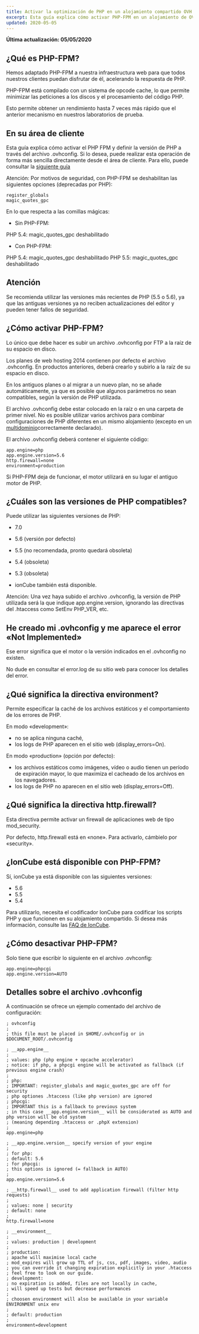 ```yaml
---
title: Activar la optimización de PHP en un alojamiento compartido OVH
excerpt: Esta guía explica cómo activar PHP-FPM en un alojamiento de OVHcloud para mejorar los tiempos de respuesta de PHP
updated: 2020-05-05
---
```


**Última actualización: 05/05/2020**

## ¿Qué es PHP-FPM?
Hemos adaptado PHP-FPM a nuestra infraestructura web para que todos nuestros clientes puedan disfrutar de él, acelerando la respuesta de PHP.

PHP-FPM está compilado con un sistema de opcode cache, lo que permite minimizar las peticiones a los discos y el procesamiento del código PHP.

Esto permite obtener un rendimiento hasta 7 veces más rápido que el anterior mecanismo en nuestros laboratorios de prueba.

## En su área de cliente
Esta guía explica cómo activar el PHP FPM y definir la versión de PHP a través del archivo .ovhconfig. Si lo desea, puede realizar esta operación de forma más sencilla directamente desde el área de cliente. Para ello, puede consultar la [siguiente guía](/pages/web_cloud/web_hosting/php_configure_php_on_your_web_hosting_2014)

Atención: Por motivos de seguridad, con PHP-FPM se deshabilitan las siguientes opciones (deprecadas por PHP):


```
register_globals
magic_quotes_gpc
```



En lo que respecta a las comillas mágicas:


- Sin PHP-FPM:


PHP 5.4: magic_quotes_gpc deshabilitado


- Con PHP-FPM:


PHP 5.4: magic_quotes_gpc deshabilitado
PHP 5.5: magic_quotes_gpc deshabilitado

## Atención
Se recomienda utilizar las versiones más recientes de PHP (5.5 o 5.6), ya que las antiguas versiones ya no reciben actualizaciones del editor y pueden tener fallos de seguridad.


## ¿Cómo activar PHP-FPM?
Lo único que debe hacer es subir un archivo .ovhconfig por FTP a la raíz de su espacio en disco.

Los planes de web hosting 2014 contienen por defecto el archivo .ovhconfig. En productos anteriores, deberá crearlo y subirlo a la raíz de su espacio en disco.

En los antiguos planes o al migrar a un nuevo plan, no se añade automáticamente, ya que es posible que algunos parámetros no sean compatibles, según la versión de PHP utilizada.

El archivo .ovhconfig debe estar colocado en la raíz o en una carpeta de primer nivel. No es posible utilizar varios archivos para combinar configuraciones de PHP diferentes en un mismo alojamiento (excepto en un [multidominio](https://www.ovh.es/g1332.creacion-multidominio)correctamente declarado).

El archivo .ovhconfig deberá contener el siguiente código:


```
app.engine=php
app.engine.version=5.6
http.firewall=none
environment=production
```


Si PHP-FPM deja de funcionar, el motor utilizará en su lugar el antiguo motor de PHP.


## ¿Cuáles son las versiones de PHP compatibles?
Puede utilizar las siguientes versiones de PHP:

- 7.0
- 5.6 (versión por defecto)
- 5.5 (no recomendada, pronto quedará obsoleta) 
- 5.4 (obsoleta)
- 5.3 (obsoleta) 

- ionCube también está disponible.

Atención: Una vez haya subido el archivo .ovhconfig, la versión de PHP utilizada será la que indique app.engine.version, ignorando las directivas del .htaccess como SetEnv PHP_VER, etc.



## He creado mi .ovhconfig y me aparece el error «Not Implemented»
Ese error significa que el motor o la versión indicados en el .ovhconfig no existen.

No dude en consultar el error.log de su sitio web para conocer los detalles del error.


## ¿Qué significa la directiva environment?
Permite especificar la caché de los archivos estáticos y el comportamiento de los errores de PHP.

En modo «development»:

- no se aplica ninguna caché,
- los logs de PHP aparecen en el sitio web (display_errors=On).


En modo «production» (opción por defecto):

- los archivos estáticos como imágenes, vídeo o audio tienen un período de expiración mayor, lo que maximiza el cacheado de los archivos en los navegadores.
- los logs de PHP no aparecen en el sitio web (display_errors=Off).




## ¿Qué significa la directiva http.firewall?
Esta directiva permite activar un firewall de aplicaciones web de tipo mod_security.

Por defecto, http.firewall está en «none». Para activarlo, cámbielo por «security».


## ¿IonCube está disponible con PHP-FPM?
Sí, ionCube ya está disponible con las siguientes versiones:

- 5.6
- 5.5
- 5.4


Para utilizarlo, necesita el codificador IonCube para codificar los scripts PHP y que funcionen en su alojamiento compartido. Si desea más información, consulte las [FAQ de IonCube](http://www.ioncube.com/faq.php).


## ¿Cómo desactivar PHP-FPM?
Solo tiene que escribir lo siguiente en el archivo .ovhconfig:


```
app.engine=phpcgi
app.engine.version=AUTO
```




## Detalles sobre el archivo .ovhconfig
A continuación se ofrece un ejemplo comentado del archivo de configuración:


```
; ovhconfig
;
; this file must be placed in $HOME/.ovhconfig or in $DOCUMENT_ROOT/.ovhconfig

; __app.engine__
;
; values: php (php engine + opcache accelerator)
; notice: if php, a phpcgi engine will be activated as fallback (if previous engine crash)
;
; php:
; IMPORTANT: register_globals and magic_quotes_gpc are off for security
; php optiones .htaccess (like php version) are ignored
; phpcgi:
; IMPORTANT this is a fallback to previous system
; in this case __app.engine.version__ will be considerated as AUTO and php version will be old system
; (meaning depending .htaccess or .phpX extension)
;
app.engine=php

; __app.engine.version__ specify version of your engine
;
; for php:
; default: 5.6
; for phpcgi:
; this options is ignored (= fallback in AUTO)
;
app.engine.version=5.6

; __http.firewall__ used to add application firewall (filter http requests)
;
; values: none | security
; default: none
;
http.firewall=none

; __environment__
;
; values: production | development
;
; production:
; apache will maximise local cache
; mod_expires will grow up TTL of js, css, pdf, images, video, audio
; you can override it changing expiration explicitly in your .htaccess
; feel free to look on our guide.
; development:
; no expiration is added, files are not locally in cache,
; will speed up tests but decrease performances
;
; choosen environment will also be available in your variable ENVIRONMENT unix env
;
; default: production
;
environment=development
```



